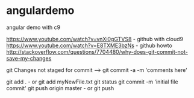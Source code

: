 # angulardemo
angular demo with c9

https://www.youtube.com/watch?v=vnXi0gGTVS8  - github with cloud9
https://www.youtube.com/watch?v=E8TXME3bzNs  - github howto
http://stackoverflow.com/questions/7704480/why-does-git-commit-not-save-my-changes

git Changes not staged for commit
--> git commit -a -m 'comments here'

git add .    - or git add myNewFile.txt
git status
git commit -m 'initial file commit'
git push origin master   - or git push

